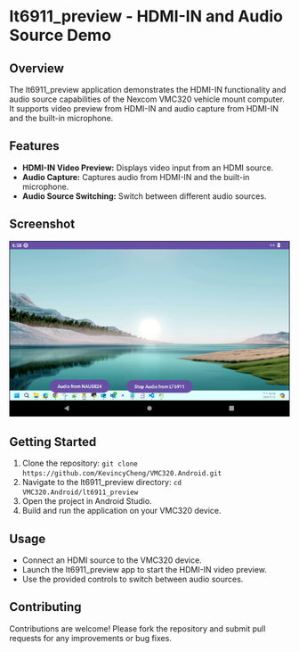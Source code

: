 # lt6911_preview - HDMI-IN and Audio Source Demo

## Overview

The lt6911_preview application demonstrates the HDMI-IN functionality and audio source capabilities of the Nexcom VMC320 vehicle mount computer. It supports video preview from HDMI-IN and audio capture from HDMI-IN and the built-in microphone.

## Features

- **HDMI-IN Video Preview:** Displays video input from an HDMI source.
- **Audio Capture:** Captures audio from HDMI-IN and the built-in microphone.
- **Audio Source Switching:** Switch between different audio sources.

## Screenshot

![lt6911_preview Screenshot](screen/HDMI-IN.png)

## Getting Started

1. Clone the repository: `git clone https://github.com/KevincyCheng/VMC320.Android.git`
2. Navigate to the lt6911_preview directory: `cd VMC320.Android/lt6911_preview`
3. Open the project in Android Studio.
4. Build and run the application on your VMC320 device.

## Usage

- Connect an HDMI source to the VMC320 device.
- Launch the lt6911_preview app to start the HDMI-IN video preview.
- Use the provided controls to switch between audio sources.

## Contributing

Contributions are welcome! Please fork the repository and submit pull requests for any improvements or bug fixes.

